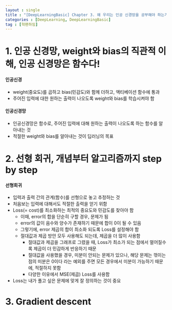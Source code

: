 ```yaml
---
layout : single
title : "[DeepLearningBasic] Chapter 3. 왜 우리는 인공 신경망을 공부해야 하는가?"
categories : [DeepLearning, DeepLearningBasic]
tag : [혁팬하임]
---
```


# 1. 인공 신경망, weight와 bias의 직관적 이해, 인공 신경망은 함수다!

#### 인공신경

* weight(중요도)를 곱하고 bias(민감도)와 함께 더하고, 액티베이션 함수에 통과
* 주어진 입력에 대한 원하는 출력이 나오도록 weight와 bias를 학습시켜야 함



#### 인공신경망

* 인공신경망은 함수로, 주어진 입력에 대해 원하는 출력이 나오도록 하는 함수를 알아내는 것
* 적절한 weight와 bias를 알아내는 것이 딥러닝의 목표



# 2. 선형 회귀, 개념부터 알고리즘까지 step by step

#### 선형회귀

* 입력과 출력 간의 관계(함수)를 선형으로 놓고 추정하는 것
* 처음보는 입력에 대해서도 적절한 출력을 얻기 위함
* Loss(= cost)를 최소화하는 최적의 중요도와 민감도를 찾아야 함
  * 이때, error의 합을 단순히 구할 경우, 문제가 됨
  * error의 값이 음수와 양수가 존재하기 때문에 합이 0이 될 수 있음
  * 그렇기에, error 제곱의 합이 최소화 되도록 Loss를 설정해야 함
  * 절대값과 제곱 방안 모두 사용해도 되는데, 제곱을 더 많이 사용함
    * 절대값과 제곱을 그래프로 그렸을 때, Loss가 최소가 되는 점에서 멀어질수록 제곱이 더 민감하게 반응하기 때문
    * 절대값을 사용했을 경우, 미분이 안되는 문제가 있으나, 해당 문제는 꺾이는 점의 미분은 0이다 라는 예외를 주면 모든 경우에서 미분이 가능하기 때문에, 적절하지 못함
    * 다양한 이유에서 MSE(제곱) Loss를 사용함
* Loss는 내가 풀고 싶은 문제에 맞게 잘 정의하는 것이 중요



# 3. Gradient descent

